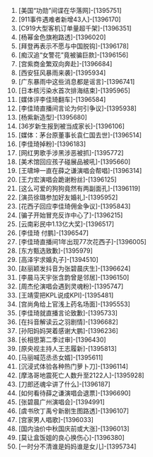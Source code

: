
1. [美国“功勋”间谍在华落网]-[1395751]
1. [911事件遇难者新增43人]-[1396170]
1. [C919大型客机订单量超千架]-[1396351]
1. [杨幂金色旗袍路透]-[1396020]
1. [拜登再表示不愿与中国脱钩]-[1396178]
1. [痴汉追“女警花”竟被骗巨款]-[1396156]
1. [宫紫商金繁双向奔赴]-[1396684]
1. [西安狂风暴雨来袭]-[1395934]
1. [广东暴雨中这些消息都是谣言]-[1396741]
1. [日本核污染水首次排海结束]-[1395965]
1. [媒体评李佳琦翻车]-[1396584]
1. [李佳琦直播间言论为何引争议]-[1395938]
1. [杨紫新造型]-[1395680]
1. [36岁新生报到被当成家长]-[1396106]
1. [媒体：茅台原董事长袁仁国去世]-[1396514]
1. [李佳琦掉粉]-[1396183]
1. [网红男歌手涉黑涉恶被抓]-[1395772]
1. [美术馆回应孩子碰展品被吼]-[1395660]
1. [王啸坤一直在薛之谦演唱会帮唱]-[1396314]
1. [王力宏演唱会跪谢粉丝]-[1396125]
1. [这么可爱的狗狗竟然有两副面孔]-[1396119]
1. [演员徐璐参加好友婚礼]-[1395952]
1. [花西子回应李佳琦佣金争议]-[1395843]
1. [骗子开始冒充反诈中心了]-[1396215]
1. [云南彩民中1.13亿大奖]-[1396517]
1. [李佳琦 付鹏]-[1396547]
1. [李佳琦直播间1年出现77次花西子]-[1396005]
1. [东方甄选致歉]-[1395979]
1. [高泽宇求婚丸子]-[1394510]
1. [赵丽颖发抖音为张碧晨庆生]-[1396624]
1. [李晨马天宇张含韵曾是邻居]-[1396150]
1. [周杰伦演唱会遇到灵魂粉]-[1395747]
1. [王靖雯把KPL说成KPI]-[1395481]
1. [宫尚角给上官浅上药名场面]-[1395553]
1. [李佳琦就直播言论致歉]-[1395733]
1. [在抖音解读云之羽剧情]-[1396682]
1. [孙阳妈妈哭着感谢大鹏]-[1396236]
1. [长相思第二季过审]-[1396430]
1. [原央视主持人王志履新]-[1395813]
1. [马丽喊范丞丞女婿]-[1395611]
1. [沉浸式体验各种热门萝卜刀]-[1396114]
1. [摩洛哥地震死亡人数升至2122人]-[1395928]
1. [刀郎还魂伞讲了什么]-[1396187]
1. [如何看待薛之谦演唱会退票]-[1396690]
1. [张碧晨广州演唱会]-[1394991]
1. [虞书欣丁禹兮新剧生图路透]-[1396107]
1. [宫家男人唱歌]-[1396033]
1. [国内油价中秋国庆前或大涨]-[1396013]
1. [莫让盒饭姐的良心换伤心]-[1396380]
1. [一时分不清谁是妈妈谁是女儿]-[1395734]